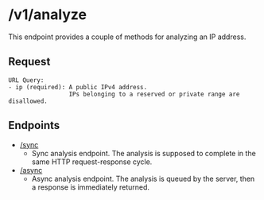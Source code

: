 # /v1/analyze
This endpoint provides a couple of methods for analyzing an IP address.

## Request
```
URL Query:
- ip (required): A public IPv4 address.
                 IPs belonging to a reserved or private range are disallowed.
```

## Endpoints
- [/sync](sync.md)
  - Sync analysis endpoint. The analysis is supposed to complete in the same HTTP request-response cycle.
- [/async](async.md)
  - Async analysis endpoint. The analysis is queued by the server, then a response is immediately returned.
